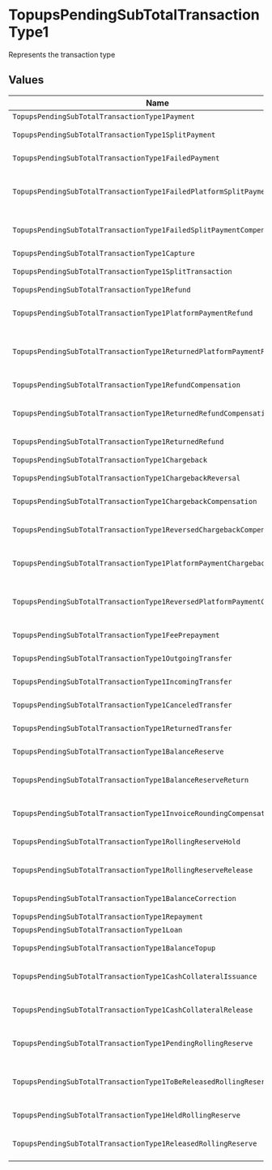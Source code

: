 # TopupsPendingSubTotalTransactionType1

Represents the transaction type


## Values

| Name                                                                     | Value                                                                    |
| ------------------------------------------------------------------------ | ------------------------------------------------------------------------ |
| `TopupsPendingSubTotalTransactionType1Payment`                           | payment                                                                  |
| `TopupsPendingSubTotalTransactionType1SplitPayment`                      | split-payment                                                            |
| `TopupsPendingSubTotalTransactionType1FailedPayment`                     | failed-payment                                                           |
| `TopupsPendingSubTotalTransactionType1FailedPlatformSplitPayment`        | failed-platform-split-payment                                            |
| `TopupsPendingSubTotalTransactionType1FailedSplitPaymentCompensation`    | failed-split-payment-compensation                                        |
| `TopupsPendingSubTotalTransactionType1Capture`                           | capture                                                                  |
| `TopupsPendingSubTotalTransactionType1SplitTransaction`                  | split-transaction                                                        |
| `TopupsPendingSubTotalTransactionType1Refund`                            | refund                                                                   |
| `TopupsPendingSubTotalTransactionType1PlatformPaymentRefund`             | platform-payment-refund                                                  |
| `TopupsPendingSubTotalTransactionType1ReturnedPlatformPaymentRefund`     | returned-platform-payment-refund                                         |
| `TopupsPendingSubTotalTransactionType1RefundCompensation`                | refund-compensation                                                      |
| `TopupsPendingSubTotalTransactionType1ReturnedRefundCompensation`        | returned-refund-compensation                                             |
| `TopupsPendingSubTotalTransactionType1ReturnedRefund`                    | returned-refund                                                          |
| `TopupsPendingSubTotalTransactionType1Chargeback`                        | chargeback                                                               |
| `TopupsPendingSubTotalTransactionType1ChargebackReversal`                | chargeback-reversal                                                      |
| `TopupsPendingSubTotalTransactionType1ChargebackCompensation`            | chargeback-compensation                                                  |
| `TopupsPendingSubTotalTransactionType1ReversedChargebackCompensation`    | reversed-chargeback-compensation                                         |
| `TopupsPendingSubTotalTransactionType1PlatformPaymentChargeback`         | platform-payment-chargeback                                              |
| `TopupsPendingSubTotalTransactionType1ReversedPlatformPaymentChargeback` | reversed-platform-payment-chargeback                                     |
| `TopupsPendingSubTotalTransactionType1FeePrepayment`                     | fee-prepayment                                                           |
| `TopupsPendingSubTotalTransactionType1OutgoingTransfer`                  | outgoing-transfer                                                        |
| `TopupsPendingSubTotalTransactionType1IncomingTransfer`                  | incoming-transfer                                                        |
| `TopupsPendingSubTotalTransactionType1CanceledTransfer`                  | canceled-transfer                                                        |
| `TopupsPendingSubTotalTransactionType1ReturnedTransfer`                  | returned-transfer                                                        |
| `TopupsPendingSubTotalTransactionType1BalanceReserve`                    | balance-reserve                                                          |
| `TopupsPendingSubTotalTransactionType1BalanceReserveReturn`              | balance-reserve-return                                                   |
| `TopupsPendingSubTotalTransactionType1InvoiceRoundingCompensation`       | invoice-rounding-compensation                                            |
| `TopupsPendingSubTotalTransactionType1RollingReserveHold`                | rolling-reserve-hold                                                     |
| `TopupsPendingSubTotalTransactionType1RollingReserveRelease`             | rolling-reserve-release                                                  |
| `TopupsPendingSubTotalTransactionType1BalanceCorrection`                 | balance-correction                                                       |
| `TopupsPendingSubTotalTransactionType1Repayment`                         | repayment                                                                |
| `TopupsPendingSubTotalTransactionType1Loan`                              | loan                                                                     |
| `TopupsPendingSubTotalTransactionType1BalanceTopup`                      | balance-topup                                                            |
| `TopupsPendingSubTotalTransactionType1CashCollateralIssuance`            | cash-collateral-issuance';                                               |
| `TopupsPendingSubTotalTransactionType1CashCollateralRelease`             | cash-collateral-release                                                  |
| `TopupsPendingSubTotalTransactionType1PendingRollingReserve`             | pending-rolling-reserve                                                  |
| `TopupsPendingSubTotalTransactionType1ToBeReleasedRollingReserve`        | to-be-released-rolling-reserve                                           |
| `TopupsPendingSubTotalTransactionType1HeldRollingReserve`                | held-rolling-reserve                                                     |
| `TopupsPendingSubTotalTransactionType1ReleasedRollingReserve`            | released-rolling-reserve                                                 |